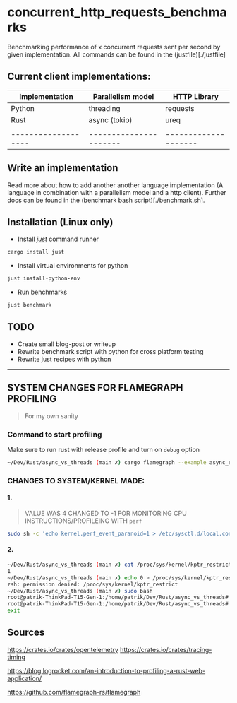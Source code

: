 # concurrent_http_requests_benchmarks 

Benchmarking performance of x concurrent requests sent per second by given implementation.
All commands can be found in the (justfile)[./justfile]

## Current client implementations:

| Implementation    | Parallelism model    | HTTP Library       |
|-------------------|----------------------|--------------------|
| Python            | threading            | requests           |
| Rust              | async (tokio)        | ureq               |
|                   |                      |                    |
|-------------------|----------------------|--------------------|


## Write an implementation
Read more about how to add another another language implementation (A language in combination with
a parallelism model and a http client). Further docs can be found in the 
(benchmark bash script)[./benchmark.sh].


## Installation (Linux only)

- Install [_just_](https://github.com/casey/just) command runner
```bash
cargo install just
```

- Install virtual environments for python
```bash
just install-python-env
```

- Run benchmarks
```bash
just benchmark

```



## TODO

- Create small blog-post or writeup
- Rewrite benchmark script with python for cross platform testing
- Rewrite just recipes with python


---

## SYSTEM CHANGES FOR FLAMEGRAPH PROFILING
> For my own sanity

### Command to start profiling
Make sure to run rust with release profile and turn on `debug` option
```sh
~/Dev/Rust/async_vs_threads (main ✗) cargo flamegraph --example async_request_tasks -- 4
```

### CHANGES TO SYSTEM/KERNEL MADE:
#### 1.

> VALUE WAS 4 
> CHANGED TO -1 FOR MONITORING CPU INSTRUCTIONS/PROFILEING WITH `perf`

```sh
sudo sh -c 'echo kernel.perf_event_paranoid=1 > /etc/sysctl.d/local.conf'
```


#### 2.
```sh
~/Dev/Rust/async_vs_threads (main ✗) cat /proc/sys/kernel/kptr_restrict
1
~/Dev/Rust/async_vs_threads (main ✗) echo 0 > /proc/sys/kernel/kptr_restrict
zsh: permission denied: /proc/sys/kernel/kptr_restrict
~/Dev/Rust/async_vs_threads (main ✗) sudo bash
root@patrik-ThinkPad-T15-Gen-1:/home/patrik/Dev/Rust/async_vs_threads# echo 0 > /proc/sys/kernel/kptr_restrict
root@patrik-ThinkPad-T15-Gen-1:/home/patrik/Dev/Rust/async_vs_threads# exit
exit
```


## Sources

https://crates.io/crates/opentelemetry
https://crates.io/crates/tracing-timing

https://blog.logrocket.com/an-introduction-to-profiling-a-rust-web-application/

https://github.com/flamegraph-rs/flamegraph
